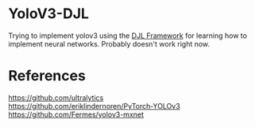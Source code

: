 # YoloV3-DJL

Trying to implement yolov3 using the [DJL Framework](https://github.com/awslabs/djl)
for learning how to implement neural networks. Probably doesn't work right now.

# References

https://github.com/ultralytics  
https://github.com/eriklindernoren/PyTorch-YOLOv3  
https://github.com/Fermes/yolov3-mxnet